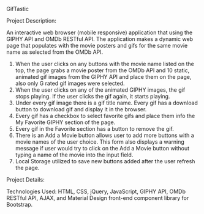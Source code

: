 GifTastic


Project Description:

An interactive web browser (mobile responsive) application that using the GIPHY API and OMDb RESTful API. The application makes a dynamic web page that populates with the movie posters and gifs for the same movie name as selected from the OMDb API. 

1. When the user clicks on any buttons with the movie name listed on the top, the page grabs a movie poster from the OMDb API and 10 static, animated gif images from the GIPHY API and place them on the page, also only G rated gif images were selected.
2. When the user clicks on any of the animated GIPHY images, the gif stops playing. If the user clicks the gif again, it starts playing.
3. Under every gif image there is a gif title name. Every gif has a download button to download gif and display it in the browser.
4. Every gif has a checkbox to select favorite gifs and place them info the My Favorite GIPHY section of the page. 
5. Every gif in the Favorite section has a button to remove the gif.
6. There is an Add a Movie button allows user to add more buttons with a movie names of the user choice. This form also displays a warning message if user would try to click on the Add a Movie button without typing a name of the movie into the input field.
7. Local Storage utilized to save new buttons added after the user refresh the page. 


Project Details:

Technologies Used: HTML, CSS, jQuery, JavaScript, GIPHY API, OMDb RESTful API,  AJAX, and Material Design front-end component library for Bootstrap.


